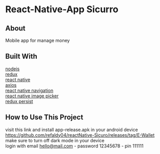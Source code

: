 # React-Native-App Sicurro

## About

Mobile app for manage money

## Built With

[nodejs](https://nodejs.org/en/) <br/>
[redux](https://redux.js.org/) <br/>
[react native](https://reactnative.dev/) <br/>
[axios](https://github.com/axios/axios) <br/>
[react native navigation](https://reactnavigation.org/) <br/>
[react native image picker](https://github.com/react-native-image-picker/react-native-image-picker) <br/>
[redux persist](https://www.npmjs.com/package/redux-persist) <br/>

## How to Use This Project

visit this link and install app-release.apk in your android device https://github.com/refaldy04/reactNative-Sicuro/releases/tag/E-Wallet <br/>
make sure to turn off dark mode in your device <br/>
login with email hello@mail.com - password 12345678 - pin 111111
